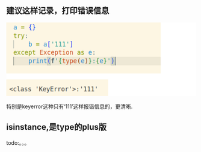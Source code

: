 
## 建议这样记录，打印错误信息
![图片1](..\images\2023-04-22\type-e-e.png)

特别是keyerror这种只有‘111’这样报错信息的，更清晰.

## isinstance,是type的plus版
todo:。。。



